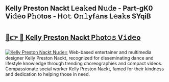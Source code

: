 ## Kelly Preston Nackt L𝚎a𝚔ed N𝚞𝚍e - Part-gK0 Vi𝚍𝚎o P𝚑𝚘tos - H𝚘𝚝 O𝚗𝚕yf𝚊ns L𝚎a𝚔s SYqiB

# <h2><a href="http://kf3z0xg.oniu.top/?m=Kelly+Preston+Nackt">🔗👉 🔴 Kelly Preston Nackt P𝚑ot𝚘𝚜 V𝚒d𝚎o</a></h2>

[![Kelly Preston Nackt Nu𝚍e𝚜](https://i.imgur.com/0qMVB7G.gif)](http://kf3z0xg.oniu.top/?m=Kelly+Preston+Nackt)
Web-based entertainer and multimedia designer Kelly Preston Nackt, recognized for disseminating dance and lifestyle knowledge through trending choreographies and compact videos. Compassionate social worker Kelly Preston Nackt, famed for their kindness and dedication to helping those in need.  
